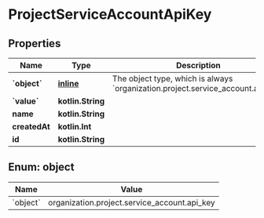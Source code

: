 
# ProjectServiceAccountApiKey

## Properties
| Name | Type | Description | Notes |
| ------------ | ------------- | ------------- | ------------- |
| **&#x60;object&#x60;** | [**inline**](#&#x60;Object&#x60;) | The object type, which is always &#x60;organization.project.service_account.api_key&#x60; |  |
| **&#x60;value&#x60;** | **kotlin.String** |  |  |
| **name** | **kotlin.String** |  |  |
| **createdAt** | **kotlin.Int** |  |  |
| **id** | **kotlin.String** |  |  |


<a id="`Object`"></a>
## Enum: object
| Name | Value |
| ---- | ----- |
| &#x60;object&#x60; | organization.project.service_account.api_key |



